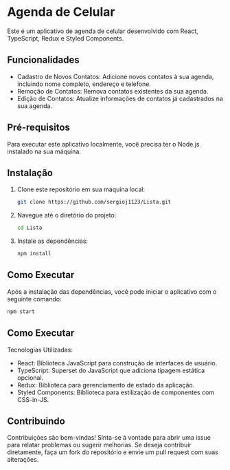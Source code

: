 # Agenda de Celular

Este é um aplicativo de agenda de celular desenvolvido com React, TypeScript, Redux e Styled Components.

## Funcionalidades

- Cadastro de Novos Contatos: Adicione novos contatos à sua agenda, incluindo nome completo, endereço e telefone.
- Remoção de Contatos: Remova contatos existentes da sua agenda.
- Edição de Contatos: Atualize informações de contatos já cadastrados na sua agenda.

## Pré-requisitos

Para executar este aplicativo localmente, você precisa ter o Node.js instalado na sua máquina.

## Instalação

1. Clone este repositório em sua máquina local:

   ```bash
   git clone https://github.com/sergioj1123/Lista.git
    ```
2. Navegue até o diretório do projeto:

   ```bash
   cd Lista
    ```
3. Instale as dependências:
   
   ```bash
   npm install
   ```
  
## Como Executar

Após a instalação das dependências, você pode iniciar o aplicativo com o seguinte comando:

   ```bash
   npm start
   ```


## Como Executar



 Tecnologias Utilizadas:


- React: Biblioteca JavaScript para construção de interfaces de usuário.
- TypeScript: Superset do JavaScript que adiciona tipagem estática opcional.
- Redux: Biblioteca para gerenciamento de estado da aplicação.
- Styled Components: Biblioteca para estilização de componentes com CSS-in-JS.

## Contribuindo

Contribuições são bem-vindas! Sinta-se à vontade para abrir uma issue para relatar problemas ou sugerir melhorias. Se deseja contribuir diretamente, faça um fork do repositório e envie um pull request com suas alterações.